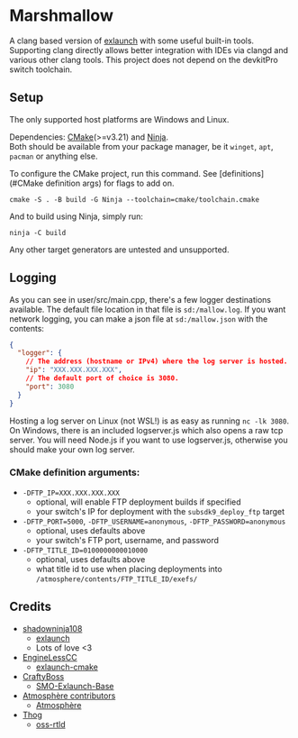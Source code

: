 # Marshmallow
A clang based version of [exlaunch](https://github.com/shadowninja108/exlaunch/) with some useful built-in tools.
Supporting clang directly allows better integration with IDEs via clangd and various other clang tools.
This project does not depend on the devkitPro switch toolchain.

## Setup
The only supported host platforms are Windows and Linux.

Dependencies: [CMake](https://cmake.org/)(>=v3.21) and [Ninja](https://ninja-build.org/).  
Both should be available from your package manager, be it `winget`, `apt`, `pacman` or anything else.

To configure the CMake project, run this command. See [definitions](#CMake definition args) for flags to add on.
```shell
cmake -S . -B build -G Ninja --toolchain=cmake/toolchain.cmake
```
And to build using Ninja, simply run:
```shell
ninja -C build
```
Any other target generators are untested and unsupported.

## Logging
As you can see in user/src/main.cpp, there's a few logger destinations available.
The default file location in that file is `sd:/mallow.log`.
If you want network logging, you can make a json file at `sd:/mallow.json` with the contents:
```json
{
  "logger": {
    // The address (hostname or IPv4) where the log server is hosted.
    "ip": "XXX.XXX.XXX.XXX",
    // The default port of choice is 3080.
    "port": 3080
  }
}
```
Hosting a log server on Linux (not WSL!) is as easy as running `nc -lk 3080`.
On Windows, there is an included logserver.js which also opens a raw tcp server.
You will need Node.js if you want to use logserver.js, otherwise you should make your own log server.

### CMake definition arguments:
- `-DFTP_IP=XXX.XXX.XXX.XXX`
  - optional, will enable FTP deployment builds if specified 
  - your switch's IP for deployment with the `subsdk9_deploy_ftp` target
- `-DFTP_PORT=5000`, `-DFTP_USERNAME=anonymous`, `-DFTP_PASSWORD=anonymous`
  - optional, uses defaults above
  - your switch's FTP port, username, and password
- `-DFTP_TITLE_ID=0100000000010000`
  - optional, uses defaults above
  - what title id to use when placing deployments into `/atmosphere/contents/FTP_TITLE_ID/exefs/`

## Credits
- [shadowninja108](https://github.com/shadowninja108)
  - [exlaunch](https://github.com/shadowninja108/exlaunch)
  - Lots of love <3
- [EngineLessCC](https://github.com/EngineLessCC)
  - [exlaunch-cmake](https://github.com/EngineLessCC/exlaunch-cmake/)
- [CraftyBoss](https://github.com/CraftyBoss)
  - [SMO-Exlaunch-Base](https://github.com/CraftyBoss/SMO-Exlaunch-Base/)
- [Atmosphère contributors](https://github.com/Atmosphere-NX/Atmosphere/graphs/contributors)
  - [Atmosphère](https://github.com/Atmosphere-NX/Atmosphere/)
- [Thog](https://github.com/Thog)
  - [oss-rtld](https://github.com/Thog/oss-rtld)
